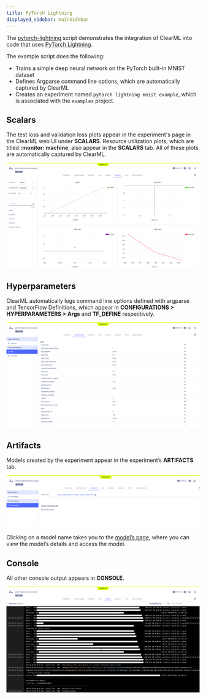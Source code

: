 ```yaml
---
title: PyTorch Lightning
displayed_sidebar: mainSidebar
---
```


The [pytorch-lightning](https://github.com/allegroai/clearml/blob/master/examples/frameworks/pytorch-lightning/pytorch_lightning_example.py) 
script demonstrates the integration of ClearML into code that uses [PyTorch Lightning](https://www.pytorchlightning.ai/). 

The example script does the following:
* Trains a simple deep neural network on the PyTorch built-in MNIST dataset
* Defines Argparse command line options, which are automatically captured by ClearML
* Creates an experiment named `pytorch lightning mnist example`, which is associated with the `examples` project.

## Scalars

The test loss and validation loss plots appear in the experiment's page in the ClearML web UI under **SCALARS**. 
Resource utilization plots, which are titled **:monitor: machine**, also appear in the **SCALARS** tab. All of these 
plots are automatically captured by ClearML. 

![PyTorch Lightning console](../../../img/examples_pytorch_lightning_scalars.png)


## Hyperparameters

ClearML automatically logs command line options defined with argparse and TensorFlow Definitions, which appear in 
**CONFIGURATIONS > HYPERPARAMETERS > Args** and **TF_DEFINE** respectively. 

![PyTorch Lightning parameters](../../../img/examples_pytorch_lightning_params.png)

## Artifacts

Models created by the experiment appear in the experiment’s **ARTIFACTS** tab.

![PyTorch Lightning model](../../../img/examples_pytorch_lightning_model.png)

Clicking on a model name takes you to the [model’s page](../../../webapp/webapp_model_viewing.md), where you can view 
the model’s details and access the model.

## Console

All other console output appears in **CONSOLE**.

![PyTorch Lightning console](../../../img/examples_pytorch_lightning_console.png)

